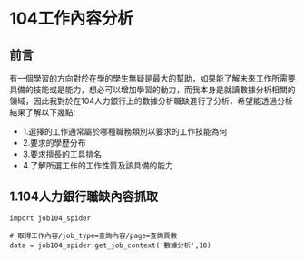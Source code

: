 # 104工作內容分析
## 前言

有一個學習的方向對於在學的學生無疑是最大的幫助，如果能了解未來工作所需要具備的技能或是能力，想必可以增加學習的動力，而我本身是就讀數據分析相關的領域，因此我對於在104人力銀行上的數據分析職缺進行了分析，希望能透過分析結果了解以下幾點:

- 1.選擇的工作通常屬於哪種職務類別以要求的工作技能為何<br>
- 2.要求的學歷分布<br>
- 3.要求擅長的工具排名<br>
- 4.了解所選工作的工作性質及該具備的能力<br>

## 1.104人力銀行職缺內容抓取


```
import job104_spider

# 取得工作內容/job_type=查詢內容/page=查詢頁數
data = job104_spider.get_job_context('數據分析',18)
```


